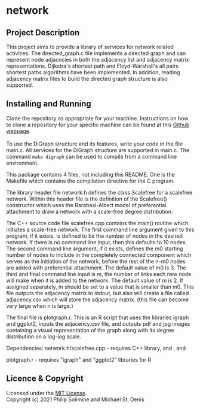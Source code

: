 # network

## Project Description
This project aims to provide a library of services for network related activities. The directed_graph.c file implements a directed graph and can represent node adjacncies in both the adjacency list and adjacency matrix representations. Dijkstra's shortest path and Floyd-Warshall's all pairs shortest paths algorithms have been implemented. In addition, reading adjacency matrix files to build the directed graph structure is also supported.
  
## Installing and Running
Clone the repository as appropriate for your machine. Instructions on how to clone a repository for your specific machine can be found at this [Github webpage](https://docs.github.com/en/repositories/creating-and-managing-repositories/cloning-a-repository). <br />
<br />
To use the DiGraph structure and its features, write your code in the file main.c. All services for the DiGraph structure are supported in main.c. The command `make digraph` can be used to compile from a command line environment. 
  
This package contains 4 files, not including this README. One is the Makefile which contains the compilation directive for the C program. 

The library header file network.h defines the class Scalefree for a scalefree network. Within this header file is the definition of the Scalefree() constructor which uses the Barabasi-Albert model of preferential attachment to draw a network with a scale-free degree distribution.

The C++ source code file scalefree.cpp contains the main() routine which initiates a scale-free network. The first command line argument given to this program, if it exists, is defined to be the number of nodes in the desired network. If there is no command line input, then this defaults to 10 nodes. The second command line argument, if it exists, defines the m0 starting number of nodes to include in the completely connected component which serves as the initiation of the network, before the rest of the n-m0 nodes are added with preferential attachment. The default value of m0 is 3. The third and final command line input is m, the number of links each new node will make when it is added to the network. The default value of m is 2. If assigned separately, m should be set to a value that is smaller than m0. This file outputs the adjacency matrix to stdout, but also will create a file called adjacency.csv which will store the adjacency matrix. (this file can become very large when n is large.)

The final file is plotgraph.r. This is an R script that uses the libraries igraph and ggplot2, inputs the adjacency.csv file, and outputs pdf and jpg images containing a visual representation of the graph along with its degree distribution on a log-log scale.

Dependencies:
network.h/scalefree.cpp - requires C++ <random> library, <iostream> and <fstream>, and <cmath>

plotgraph.r - requires "igraph" and "ggplot2" libraries for R
  
## Licence & Copyright
Licensed under the [MIT License](LICENSE). <br />
Copyright (c) 2021 Philip Solimine and Michael St. Denis
